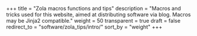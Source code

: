 +++
title = "Zola macros functions and tips"
description = "Macros and tricks used for this website, aimed at distributing software via blog. Macros may be Jinja2 compatible."
weight = 50
transparent = true
draft = false
redirect_to = "software/zola_tips/intro/"
sort_by = "weight"
+++

